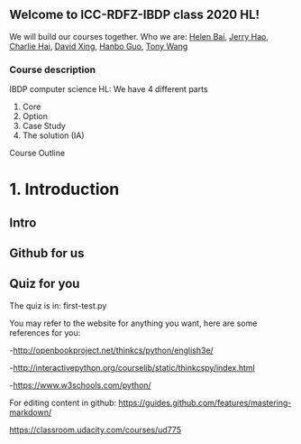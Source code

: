 ## Welcome to ICC-RDFZ-IBDP class 2020 HL!

We will build our courses together. Who we are:
[Helen Bai](https://github.com/HelenBai2002Tong/Helen), [Jerry Hao](https://github.com/JerryHao2001/HAO), [Charlie Hai](https://github.com/hhshhd/hhshhd), [David Xing](https://github.com/gtx1080), [Hanbo Guo](https://github.com/Haannbboo/Hanbbboo), [Tony Wang](https://github.com/Haannbboo/Hanbbboo)

### Course description

IBDP computer science HL:
We have 4 different parts
1. Core
2. Option
3. Case Study
4. The solution (IA)

Course Outline
# 1. Introduction
## Intro
## Github for us
## Quiz for you


The quiz is in: first-test.py

You may refer to the website for anything you want, here are some references for you:

-http://openbookproject.net/thinkcs/python/english3e/

-http://interactivepython.org/courselib/static/thinkcspy/index.html

-https://www.w3schools.com/python/



For editing content in github:
https://guides.github.com/features/mastering-markdown/

https://classroom.udacity.com/courses/ud775 



